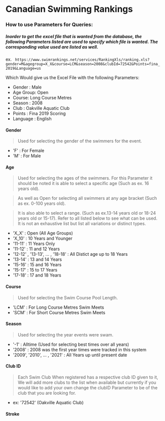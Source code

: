 #  Canadian Swimming Rankings
###  How to use Parameters for Queries:
##### Inorder to get the excel file that is wanted from the database, the following Parameters listed are used to specify which file is wanted. The corresponding value used are listed as well.

ex.
` https://www.swimrankings.net/services/RankingXls/ranking.xls?gender=M&agegroup=X_X&course=LCM&season=2008&clubId=72542&Points=fina_2019&Language=us`

Which Would give us the Excel File with the following Parameters: 
- Gender : Male
- Age Group: Open
- Course: Long Course Metres
- Season : 2008
- Club : Oakville Aquatic Club
- Points : Fina 2019 Scoring
- Language : English


#### Gender 
> Used for selecting the gender of the swimmers for the event.

- 'F' : For Female
- 'M' : For Male

#### Age 
> Used for selecting the ages of the swimmers. For this Parameter it should be noted it is able to select a specific age (Such as ex. 16 years old).

> As well as Open for selecting all swimmers at any age bracket (Such as ex. 0-100 years old). 

> It is also able to select a range.  (Such as ex.13-14 years old  or 18-24 years old or 15-17). Refer to all listed below to see what can be used. It is not an exhaustive list but list all variations or distinct types.

- 'X_X'  : Open (All Age Groups)
- 'X_10' : 10 Years and Younger
- '11-11' : 11 Years Only
- '11-12' : 11 and 12 Years
-  '12-12' , '13-13', ... , '18-18' : All Distict age up to 18 Years
- '13-14' : 13 and 14 Years
- '15-16' : 15 and 16 Years
- '15-17' : 15 to 17 Years
- '17-18' :  17 and 18 Years

#### Course
> Used for selecting the Swim Course Pool Length.

- 'LCM' : For Long Course Metres Swim Meets
- 'SCM' : For Short Course Metres Swim Meets

#### Season

> Used for selecting the year events were swam.

- '-1' : Alltime (Used for selecting best times over all years)
- '2008' : 2008 was the first year times were tracked in this system
- '2009', '2010', ... , '2021' : All Years up until present date

#### Club ID
> Each Swim Club When registered has a respective club ID given to it, We will add more clubs to the list when available but currently if you would like to add your own change the clubID Parameter to be of the club that you are looking for.
-  ex: '72542' (Oakville Aquatic Club)

#### Stroke
